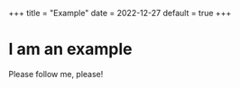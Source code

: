 +++
title = "Example"
date = 2022-12-27
default = true
+++

# I am an example

Please follow me, please!
